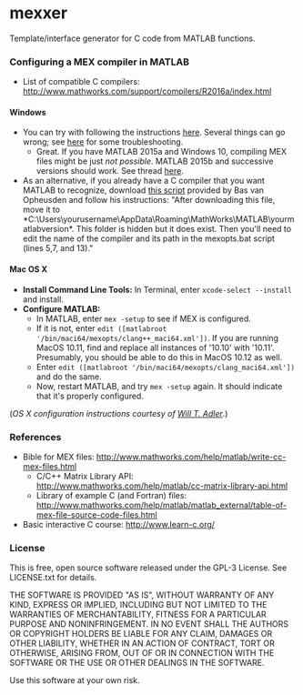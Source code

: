 # mexxer

Template/interface generator for C code from MATLAB functions.

### Configuring a MEX compiler in MATLAB

- List of compatible C compilers: http://www.mathworks.com/support/compilers/R2016a/index.html

#### Windows

  - You can try with following the instructions [here](https://www.mathworks.com/matlabcentral/answers/101105-how-do-i-install-microsoft-windows-sdk-7-1). Several things can go wrong; see [here](https://www.mathworks.com/matlabcentral/answers/95039-why-does-the-sdk-7-1-installation-fail-with-an-installation-failed-message-on-my-windows-system) for some troubleshooting.
    - Great. If you have MATLAB 2015a and Windows 10, compiling MEX files might be just *not possible*. MATLAB 2015b and successive versions should work. See thread [here](https://www.mathworks.com/matlabcentral/answers/223444-is-matlab-compatible-with-windows-10).
  - As an alternative, if you already have a C compiler that you want MATLAB to recognize, download [this script](https://github.com/lacerbi/mexxer/blob/master/mexopts.bat) provided by Bas van Opheusden and follow his instructions: "After downloading this file, move it to *C:\Users\yourusername\AppData\Roaming\MathWorks\MATLAB\yourmatlabversion\*. This folder is hidden but it does exist. Then you'll need to edit the name of the compiler and its path in the mexopts.bat script (lines 5,7, and 13)."

#### Mac OS X

  - **Install Command Line Tools:** In Terminal, enter `xcode-select --install` and install.
  - **Configure MATLAB:**
    - In MATLAB, enter `mex -setup` to see if MEX is configured. 
    - If it is not, enter `edit ([matlabroot '/bin/maci64/mexopts/clang++_maci64.xml'])`. If you are running MacOS 10.11, find and replace all instances of '10.10' with '10.11'. Presumably, you should be able to do this in MacOS 10.12 as well.
    - Enter `edit ([matlabroot '/bin/maci64/mexopts/clang_maci64.xml'])` and do the same.
    - Now, restart MATLAB, and try `mex -setup` again. It should indicate that it's properly configured.

(*OS X configuration instructions courtesy of [Will T. Adler](https://github.com/wtadler?tab=activity)*.)

### References

- Bible for MEX files: http://www.mathworks.com/help/matlab/write-cc-mex-files.html
  - C/C++ Matrix Library API: http://www.mathworks.com/help/matlab/cc-matrix-library-api.html
  - Library of example C (and Fortran) files: http://www.mathworks.com/help/matlab/matlab_external/table-of-mex-file-source-code-files.html
- Basic interactive C course: http://www.learn-c.org/

### License

This is free, open source software released under the GPL-3 License. See LICENSE.txt for details.

THE SOFTWARE IS PROVIDED "AS IS", WITHOUT WARRANTY OF ANY KIND, EXPRESS OR IMPLIED, INCLUDING BUT NOT LIMITED TO THE WARRANTIES OF MERCHANTABILITY, FITNESS FOR A PARTICULAR PURPOSE AND NONINFRINGEMENT. IN NO EVENT SHALL THE AUTHORS OR COPYRIGHT HOLDERS BE LIABLE FOR ANY CLAIM, DAMAGES OR OTHER LIABILITY, WHETHER IN AN ACTION OF CONTRACT, TORT OR OTHERWISE, ARISING FROM, OUT OF OR IN CONNECTION WITH THE SOFTWARE OR THE USE OR OTHER DEALINGS IN THE SOFTWARE.

Use this software at your own risk.
